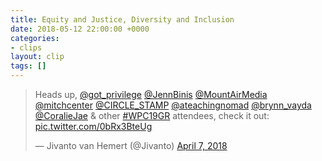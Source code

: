 ```yaml
---
title: Equity and Justice, Diversity and Inclusion
date: 2018-05-12 22:00:00 +0000
categories:
- clips
layout: clip
tags: []
---
```


<blockquote class="twitter-tweet" data-lang="en"><p lang="en" dir="ltr">Heads up, <a href="https://twitter.com/got_privilege?ref_src=twsrc%5Etfw">@got_privilege</a> <a href="https://twitter.com/JennBinis?ref_src=twsrc%5Etfw">@JennBinis</a> <a href="https://twitter.com/MountAirMedia?ref_src=twsrc%5Etfw">@MountAirMedia</a> <a href="https://twitter.com/mitchcenter?ref_src=twsrc%5Etfw">@mitchcenter</a> <a href="https://twitter.com/CIRCLE_STAMP?ref_src=twsrc%5Etfw">@CIRCLE_STAMP</a> <a href="https://twitter.com/ateachingnomad?ref_src=twsrc%5Etfw">@ateachingnomad</a> <a href="https://twitter.com/brynn_vayda?ref_src=twsrc%5Etfw">@brynn_vayda</a> <a href="https://twitter.com/CoralieJae?ref_src=twsrc%5Etfw">@CoralieJae</a> &amp; other <a href="https://twitter.com/hashtag/WPC19GR?src=hash&amp;ref_src=twsrc%5Etfw">#WPC19GR</a> attendees, check it out: <a href="https://t.co/0bRx3BteUg">pic.twitter.com/0bRx3BteUg</a></p>&mdash; Jivanto van Hemert (@Jivanto) <a href="https://twitter.com/Jivanto/status/982614868355362816?ref_src=twsrc%5Etfw">April 7, 2018</a></blockquote>
<script async src="https://platform.twitter.com/widgets.js" charset="utf-8"></script>
